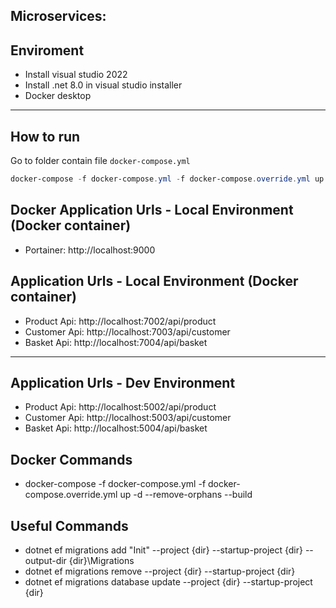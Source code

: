 ## Microservices:

## Enviroment
* Install visual studio 2022
* Install .net 8.0 in visual studio installer
* Docker desktop
---
## How to run
Go to folder contain file `docker-compose.yml`
```Powershell
docker-compose -f docker-compose.yml -f docker-compose.override.yml up -d --remove-orphans
```
## Docker Application Urls - Local Environment (Docker container)
- Portainer: http://localhost:9000

## Application Urls - Local Environment (Docker container)
- Product Api: http://localhost:7002/api/product
- Customer Api: http://localhost:7003/api/customer
- Basket Api: http://localhost:7004/api/basket
---
## Application Urls - Dev Environment
- Product Api: http://localhost:5002/api/product
- Customer Api: http://localhost:5003/api/customer
- Basket Api: http://localhost:5004/api/basket

## Docker Commands
- docker-compose -f docker-compose.yml -f docker-compose.override.yml up -d --remove-orphans --build

## Useful Commands
- dotnet ef migrations add "Init" --project {dir} --startup-project {dir} --output-dir {dir}\Migrations
- dotnet ef migrations remove --project {dir} --startup-project {dir}
- dotnet ef migrations database update --project {dir} --startup-project {dir}

